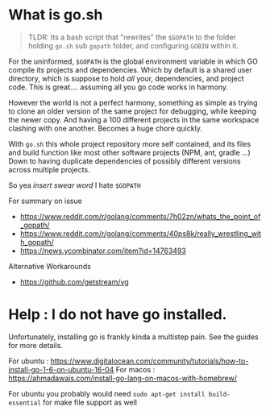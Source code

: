 # What is go.sh

> TLDR: Its a bash script that "rewrites" the `$GOPATH` to the folder holding `go.sh` sub `gopath` folder, and configuring `GOBIN` within it.

For the uninformed, `$GOPATH` is the global environment variable in which GO compile its projects and dependencies. Which by default is a shared user directory,
which is suppose to hold _all_ your, dependencies, and project code. This is great.... assuming all you go code works in harmony.

However the world is not a perfect harmony, something as simple as trying to clone an older version of the same project for debugging, while keeping the newer copy.
And having a 100 different projects in the same workspace clashing with one another. Becomes a huge chore quickly. 

With `go.sh` this whole project repository more self contained, and its files and build function like most other software projects (NPM, ant, gradle ...)
Down to having duplicate dependencies of possibly different versions across multiple projects.

So yea _insert swear word_ I hate `$GOPATH`

For summary on issue

+ https://www.reddit.com/r/golang/comments/7h02zn/whats_the_point_of_gopath/
+ https://www.reddit.com/r/golang/comments/40ps8k/really_wrestling_with_gopath/
+ https://news.ycombinator.com/item?id=14763493

Alternative Workarounds

+ https://github.com/getstream/vg

# Help : I do not have go installed.

Unfortunately, installing go is frankly kinda a multistep pain.
See the guides for more details.

For ubuntu : https://www.digitalocean.com/community/tutorials/how-to-install-go-1-6-on-ubuntu-16-04
For macos  : https://ahmadawais.com/install-go-lang-on-macos-with-homebrew/

For ubuntu you probably would need `sudo apt-get install build-essential` for make file support as well